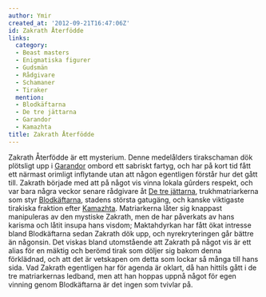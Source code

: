 ```yaml
---
author: Ymir
created_at: '2012-09-21T16:47:06Z'
id: Zakrath Återfödde
links:
  category:
  - Beast masters
  - Enigmatiska figurer
  - Gudsmän
  - Rådgivare
  - Schamaner
  - Tiraker
  mention:
  - Blodkäftarna
  - De tre jättarna
  - Garandor
  - Kamazhta
title: Zakrath Återfödde
---
```


Zakrath Återfödde är ett mysterium. Denne medelålders tirakschaman dök plötsligt upp i [Garandor]
ombord ett sabriskt fartyg, och har på kort tid fått ett närmast orimligt inflytande utan att någon
egentligen förstår hur det gått till. Zakrath började med att på något vis vinna lokala gûrders
respekt, och var bara några veckor senare rådgivare åt [De tre jättarna], trukhmatriarkerna som styr
[Blodkäftarna], stadens största gatugäng, och kanske viktigaste tirakiska fraktion efter [Kamazhta].
Matriarkerna låter sig knappast manipuleras av den mystiske Zakrath, men de har påverkats av hans
karisma och låtit insupa hans visdom; Maktahdyrkan har fått ökat intresse bland Blodkäftarna sedan
Zakrath dök upp, och nyrekryteringen går bättre än någonsin. Det viskas bland utomstående att
Zakrath på något vis är ett alias för en mäktig och berömd tirak som döljer sig bakom denna
förklädnad, och att det är vetskapen om detta som lockar så många till hans sida. Vad Zakrath
egentligen har för agenda är oklart, då han hittils gått i de tre matriarkernas ledband, men att han
hoppas uppnå något för egen vinning genom Blodkäftarna är det ingen som tvivlar på.

  [Garandor]: Garandor
  [De tre jättarna]: De_tre_jättarna
  [Blodkäftarna]: Blodkäftarna
  [Kamazhta]: Kamazhta